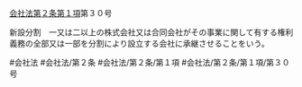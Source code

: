 [会社法第２条第１項](会社法＿＿＿＿第２条第１項)第３０号

新設分割　一又は二以上の株式会社又は合同会社がその事業に関して有する権利義務の全部又は一部を分割により設立する会社に承継させることをいう。


#会社法
#会社法/第２条
#会社法/第２条/第１項
#会社法/第２条/第１項/第３０号
